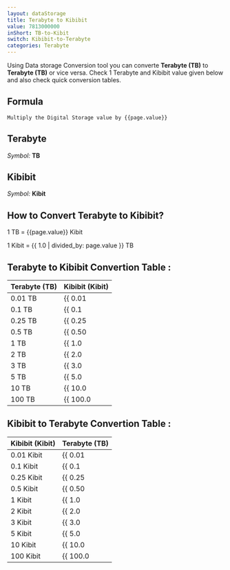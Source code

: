 ```yaml
---
layout: dataStorage
title: Terabyte to Kibibit
value: 7813000000
inShort: TB-to-Kibit
switch: Kibibit-to-Terabyte
categories: Terabyte
---
```


Using Data storage Conversion tool you can converte **Terabyte (TB)** to **Terabyte (TB)** or vice versa. Check 1 Terabyte and Kibibit value given below and also check quick conversion tables.

## Formula
`Multiply the Digital Storage value by {{page.value}}`

## Terabyte
*Symbol:* **TB**

## Kibibit
*Symbol:* **Kibit**

## How to Convert Terabyte to Kibibit?

1 TB = {{page.value}} Kibit

1 Kibit = {{ 1.0 | divided_by: page.value }} TB


## Terabyte to Kibibit Convertion Table :

| Terabyte (TB) | Kibibit (Kibit) |
| ---- | ---- |
| 0.01 TB | {{ 0.01 | times: page.value }} Kibit |
| 0.1 TB | {{ 0.1 | times: page.value }} Kibit |
| 0.25 TB | {{ 0.25 | times: page.value }} Kibit |
| 0.5 TB | {{ 0.50 | times: page.value }} Kibit |
| 1 TB | {{ 1.0 | times: page.value }} Kibit |
| 2 TB | {{ 2.0 | times: page.value }} Kibit |
| 3 TB | {{ 3.0 | times: page.value }} Kibit |
| 5 TB | {{ 5.0 | times: page.value }} Kibit |
| 10 TB | {{ 10.0 | times: page.value }} Kibit |
| 100 TB | {{ 100.0 | times: page.value }} Kibit |

## Kibibit to Terabyte Convertion Table :

| Kibibit (Kibit) | Terabyte (TB) |
| ---- | ---- |
| 0.01 Kibit | {{ 0.01 | divided_by: page.value }} TB |
| 0.1 Kibit | {{ 0.1 | divided_by: page.value }} TB |
| 0.25 Kibit | {{ 0.25 | divided_by: page.value }} TB |
| 0.5 Kibit | {{ 0.50 | divided_by: page.value }} TB |
| 1 Kibit | {{ 1.0 | divided_by: page.value }} TB |
| 2 Kibit | {{ 2.0 | divided_by: page.value }} TB |
| 3 Kibit | {{ 3.0 | divided_by: page.value }} TB |
| 5 Kibit | {{ 5.0 | divided_by: page.value }} TB |
| 10 Kibit | {{ 10.0 | divided_by: page.value }} TB |
| 100 Kibit | {{ 100.0 | divided_by: page.value }} TB |


<script>
document.getElementById('selectInput')[16].selected = true
document.getElementById('selectOutput')[3].selected = true
</script>
